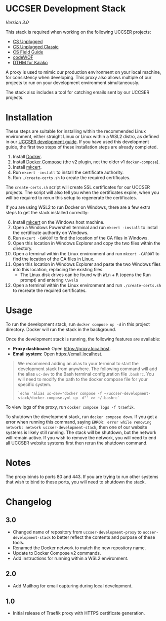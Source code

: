# UCCSER Development Stack

*Version 3.0*

This stack is required when working on the following UCCSER projects:

- [CS Unplugged](https://github.com/uccser/cs-unplugged)
- [CS Unplugged Classic](https://github.com/uccser/cs-unplugged-classic)
- [CS Field Guide](https://github.com/uccser/cs-field-guide)
- [codeWOF](https://github.com/uccser/codewof)
- [DTHM for Kaiako](https://github.com/uccser/dthm4kaiako)

A proxy is used to mimic our production environment on your local  machine, for consistency when developing.
This proxy also allows multiple of our projects to run on your development environment simultaneously.

The stack also includes a tool for catching emails sent by our UCCSER projects.

# Installation

These steps are suitable for installing within the recommended Linux environment, either straight Linux or Linux within a WSL2 distro, as defined in our [UCCSER development guide](https://github.com/uccser/uccser-development-guide).
If you have used this development guide, the first two steps of these installation steps are already completed.

1. Install [Docker](https://docs.docker.com/engine/).
2. Install [Docker Compose](https://docs.docker.com/compose/install/) (the v2 plugin, not the older v1 `docker-compose`).
3. Install [mkcert](https://github.com/FiloSottile/mkcert).
4. Run `mkcert -install` to install the certificate authority.
5. Run `./create-certs.sh` to create the required certificates.

The `create-certs.sh` script will create SSL certificates for our UCCSER projects.
The script will also tell you when the certificates expire, when you will be required to rerun this setup to regenerate the certificates.

If you are using WSL2 to run Docker on Windows, there are a few extra steps to get the stack installed correctly:

6. Install [mkcert](https://github.com/FiloSottile/mkcert) on the Windows host machine.
7. Open a Windows Powershell terminal and run `mkcert -install` to install the certificate authority on Windows.
8. Run `mkcert -CAROOT` to find the location of the CA files in Windows.
9. Open this location in Windows Explorer and copy the two files within the directory.
10. Open a terminal within the Linux environment and run `mkcert -CAROOT` to find the location of the CA files in Linux.
11. Open this location in Windows Explorer and paste the two Windows files into this location, replacing the existing files.
    - The Linux disk drives can be found with <kbd>Win</kbd> + <kbd>R</kbd> (opens the Run prompt) and entering `\\wsl$`
12. Open a terminal within the Linux environment and run `./create-certs.sh` to recreate the required certificates.

# Usage

To run the development stack, run `docker compose up -d` in this project directory.
Docker will run the stack in the background.

Once the development stack is running, the following features are available:

- **Proxy dashboard:** Open https://proxy.localhost.
- **Email system:** Open https://email.localhost.

> We recommend adding an alias to your terminal to start the development stack from anywhere.
> The following command will add the alias `uc-dev` to the Bash terminal configuration file `.bashrc`.
> You will need to modify the path to the docker compose file for your specific system.
>
> ```
> `echo 'alias uc-dev="docker compose -f ~/uccser-development-stack/docker-compose.yml up -d"' >> ~/.bashrc`
> ```

To view logs of the proxy, run `docker compose logs -f traefik`.

To shutdown the development stack, run `docker compose down`.
If you get a error when running this command, saying `ERROR: error while removing network: network uccser-development-stack`, then one of our website systems is likely still running.
The stack will be shutdown, but the network will remain active.
If you wish to remove the network, you will need to end all UCCSER website systems first then rerun the shutdown command.

# Notes

The proxy binds to ports 80 and 443.
If you are trying to run other systems that wish to bind to these ports, you will need to shutdown the stack.

# Changelog

## 3.0

- Changed name of repository from `uccser-development-proxy` to `uccser-development-stack` to better reflect the contents and purpose of these tools.
- Renamed the Docker network to match the new repository name.
- Update to Docker Compose v2 commands.
- Add instructions for running within a WSL2 environment.

## 2.0

- Add Mailhog for email capturing during local development.

## 1.0

- Initial release of Traefik proxy with HTTPS certificate generation.
